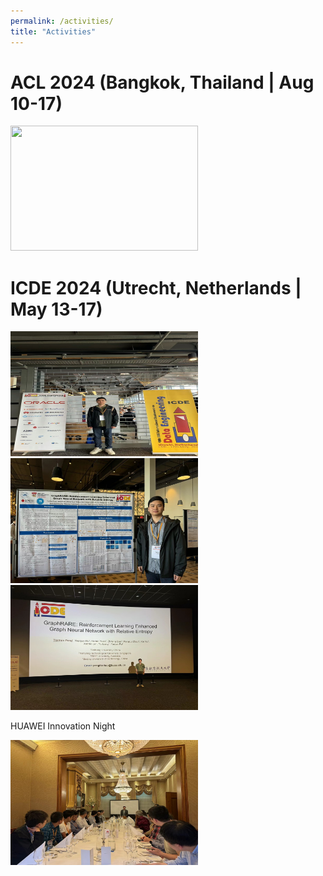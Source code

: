 ```yaml
---
permalink: /activities/
title: "Activities"
---
```


ACL 2024 (Bangkok, Thailand | Aug 10-17)
======
<img src="../images/ACL2024-1.jpg" width="300" height="200">


ICDE 2024 (Utrecht, Netherlands | May 13-17)
======
<img src="../images/ICDE2024-1.jpg" width="300" height="200">
<img src="../images/ICDE2024-2.jpg" width="300" height="200">
<img src="../images/ICDE2024-3.jpg" width="300" height="200">

HUAWEI Innovation Night

<img src="../images/ICDE2024-4.jpg" width="300" height="200">
